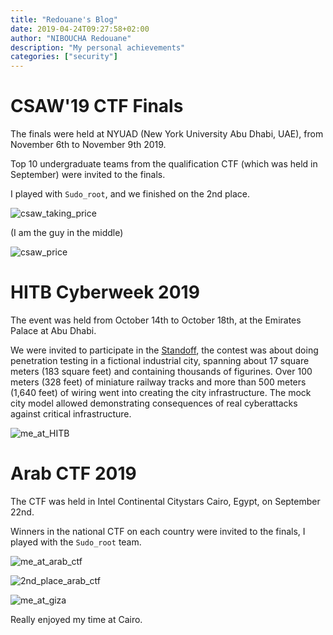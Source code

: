 ```yaml
---
title: "Redouane's Blog"
date: 2019-04-24T09:27:58+02:00
author: "NIBOUCHA Redouane"
description: "My personal achievements"
categories: ["security"]
---
```


# CSAW'19 CTF Finals

The finals were held at NYUAD (New York University Abu Dhabi, UAE), from November 6th to November 9th 2019.

Top 10 undergraduate teams from the qualification CTF (which was held in September) were invited to the finals.

I played with `Sudo_root`, and we finished on the 2nd place.

![csaw_taking_price](https://res.cloudinary.com/dik00g2mh/image/upload/v1586171985/csaw%2719%20finals/is7rqghj7qvbobbyq2uj.jpg)

(I am the guy in the middle)

![csaw_price](https://res.cloudinary.com/dik00g2mh/image/upload/v1586172085/csaw%2719%20finals/pj8tbpvwertnwtyaw68t.jpg)

# HITB Cyberweek 2019

The event was held from October 14th to October 18th, at the Emirates Palace at Abu Dhabi.

We were invited to participate in the [Standoff](https://www.phdays.com/en/press/news/the-standoff-recap-and-highlights-of-live-cyberbattle-at-hitb-cyberweek-2019/), the contest was about doing penetration testing in a fictional industrial city, spanning about 17 square meters (183 square feet) and containing thousands of figurines. Over 100 meters (328 feet) of miniature railway tracks and more than 500 meters (1,640 feet) of wiring went into creating the city infrastructure. The mock city model allowed demonstrating consequences of real cyberattacks against critical infrastructure.

![me_at_HITB](https://res.cloudinary.com/dik00g2mh/image/upload/v1586178287/csaw%2719%20finals/yz7nmaebedr9abcvmeju.jpg)

# Arab CTF 2019

The CTF was held in Intel Continental Citystars Cairo, Egypt, on September 22nd.

Winners in the national CTF on each country were invited to the finals, I played with the `Sudo_root` team.

![me_at_arab_ctf](https://res.cloudinary.com/dik00g2mh/image/upload/v1586174700/csaw%2719%20finals/susqlhzpzzojmsamzg5j.jpg)

![2nd_place_arab_ctf](https://res.cloudinary.com/dik00g2mh/image/upload/v1586174727/csaw%2719%20finals/dda0zjyrn6n0fa6zhljp.jpg)

![me_at_giza](https://res.cloudinary.com/dik00g2mh/image/upload/v1586180883/csaw%2719%20finals/huwivvsnnu0rdayqhl0u.jpg)

Really enjoyed my time at Cairo.
